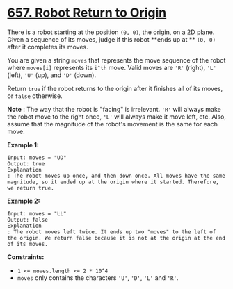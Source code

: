 # [657. Robot Return to Origin](https://leetcode.com/problems/robot-return-to-origin/description/?envType=study-plan-v2&envId=programming-skills)

There is a robot starting at the position `(0, 0)`, the origin, on a 2D plane. Given a sequence of its moves, judge if this robot **ends up at ** `(0, 0)` after it completes its moves.

You are given a string `moves` that represents the move sequence of the robot where `moves[i]` represents its `i^th` move. Valid moves are `'R'` (right), `'L'` (left), `'U'` (up), and `'D'` (down).

Return `true` if the robot returns to the origin after it finishes all of its moves, or `false` otherwise.

**Note** : The way that the robot is "facing" is irrelevant. `'R'` will always make the robot move to the right once, `'L'` will always make it move left, etc. Also, assume that the magnitude of the robot's movement is the same for each move.

**Example 1:** 

```
Input: moves = "UD"
Output: true
Explanation
: The robot moves up once, and then down once. All moves have the same magnitude, so it ended up at the origin where it started. Therefore, we return true.
```

**Example 2:** 

```
Input: moves = "LL"
Output: false
Explanation
: The robot moves left twice. It ends up two "moves" to the left of the origin. We return false because it is not at the origin at the end of its moves.
```

**Constraints:** 

- `1 <= moves.length <= 2 * 10^4`
- `moves` only contains the characters `'U'`, `'D'`, `'L'` and `'R'`.